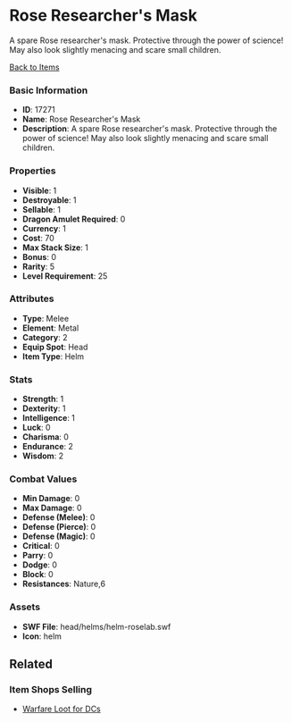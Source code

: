 # Rose Researcher's Mask

A spare Rose researcher's mask. Protective through the power of science! May also look slightly menacing and scare small children.

[Back to Items](../items.md)

### Basic Information

- **ID**: 17271
- **Name**: Rose Researcher&#039;s Mask
- **Description**: A spare Rose researcher&#039;s mask. Protective through the power of science! May also look slightly menacing and scare small children.

### Properties

- **Visible**: 1
- **Destroyable**: 1
- **Sellable**: 1
- **Dragon Amulet Required**: 0
- **Currency**: 1
- **Cost**: 70
- **Max Stack Size**: 1
- **Bonus**: 0
- **Rarity**: 5
- **Level Requirement**: 25

### Attributes

- **Type**: Melee
- **Element**: Metal
- **Category**: 2
- **Equip Spot**: Head
- **Item Type**: Helm

### Stats

- **Strength**: 1
- **Dexterity**: 1
- **Intelligence**: 1
- **Luck**: 0
- **Charisma**: 0
- **Endurance**: 2
- **Wisdom**: 2

### Combat Values

- **Min Damage**: 0
- **Max Damage**: 0
- **Defense (Melee)**: 0
- **Defense (Pierce)**: 0
- **Defense (Magic)**: 0
- **Critical**: 0
- **Parry**: 0
- **Dodge**: 0
- **Block**: 0
- **Resistances**: Nature,6

### Assets

- **SWF File**: head/helms/helm-roselab.swf
- **Icon**: helm

## Related

### Item Shops Selling

- [Warfare Loot for DCs](../item-shops/556-warfare-loot-for-dcs.md)


